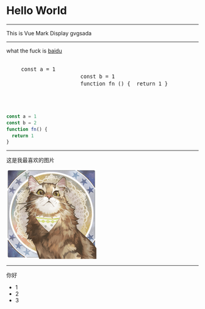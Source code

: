<!-- color: red; -->
<!-- style: font-weight: bold; background: #efefef;  -->

# Hello World

----
This is Vue Mark Display gvgsada

----
what the fuck is  [baidu](https://www.baidu.com)

<div class="show">
  <div class="left">
  <pre>
    <code>const a = 1</code>
  </pre>
</div>

  <div class="right">
    <pre>
      <code>
        const b = 1
        function fn () {  return 1 }
      </code>
    </pre>
  </div>
</div>


<style>
  .show {
    display: flex;
    font-size: 16px;
  }
</style>

```js
const a = 1
const b = 2
function fn() {
  return 1
}
```

----

这是我最喜欢的图片

![img](./static/test.png)

----

你好
- 1
- 2
- 3